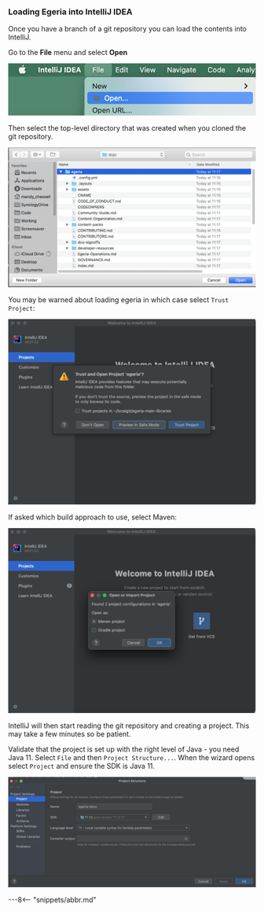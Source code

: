 <!-- SPDX-License-Identifier: CC-BY-4.0 -->
<!-- Copyright Contributors to the ODPi Egeria project 2020. -->

### Loading Egeria into IntelliJ IDEA

Once you have a branch of a git repository you can load the contents into IntelliJ.

Go to the **File** menu and select **Open**

![File->Open menu](/education/tutorials/intellij-tutorial/intellij-file-open.png)

Then select the top-level directory that was created when you cloned the git repository.

![Select clone directory](/education/tutorials/intellij-tutorial/intellij-select-clone-directory.png)

You may be warned about loading egeria in which case select `Trust Project`:

![Trust Project](/education/tutorials/intellij-tutorial/intellij-trust-project.png)

If asked which build approach to use, select Maven:

![Import Maven Project](/education/tutorials/intellij-tutorial/intellij-import-maven-project.png)

IntelliJ will then start reading the git repository and creating a project. This may take a few minutes so be patient.

Validate that the project is set up with the right level of Java - you need Java 11.  Select `File` and then `Project Structure...`.  When the wizard opens select `Project` and ensure the SDK is Java 11.

![Set Java level](/education/tutorials/intellij-tutorial/intellij-set-java-level.png)


---8<-- "snippets/abbr.md"